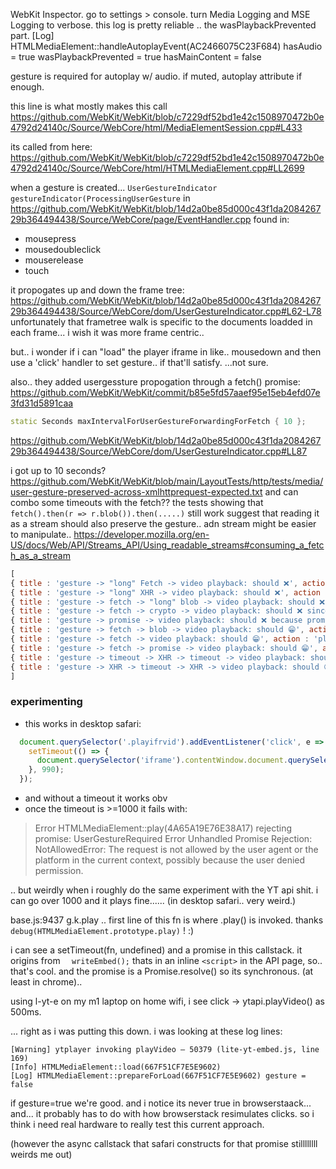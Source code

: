 

WebKit Inspector. go to settings > console. turn Media Logging and MSE Logging to verbose.
this log is pretty reliable .. the wasPlaybackPrevented part.
       [Log] HTMLMediaElement::handleAutoplayEvent(AC2466075C23F684) hasAudio = true wasPlaybackPrevented = true hasMainContent = false



gesture is required for autoplay w/ audio. if muted, autoplay attribute if enough.

this line is what mostly makes this call
https://github.com/WebKit/WebKit/blob/c7229df52bd1e42c1508970472b0e4792d24140c/Source/WebCore/html/MediaElementSession.cpp#L433


its called from here:
https://github.com/WebKit/WebKit/blob/c7229df52bd1e42c1508970472b0e4792d24140c/Source/WebCore/html/HTMLMediaElement.cpp#LL2699


when a gesture is created...
   `UserGestureIndicator gestureIndicator(ProcessingUserGesture` in https://github.com/WebKit/WebKit/blob/14d2a0be85d000c43f1da208426729b364494438/Source/WebCore/page/EventHandler.cpp
   found in:
   - mousepress
   - mousedoubleclick
   - mouserelease
   - touch

it propogates up and down the frame tree:
   https://github.com/WebKit/WebKit/blob/14d2a0be85d000c43f1da208426729b364494438/Source/WebCore/dom/UserGestureIndicator.cpp#L62-L78
unfortunately that frametree walk is specific to the documents loadded in each frame...
i wish it was more frame centric..

but.. i wonder if i can "load" the player iframe in like.. mousedown and then use a 'click' handler to set gesture.. if that'll satisfy.
...not sure.


also.. they added usergessture propogation through a fetch() promise: https://github.com/WebKit/WebKit/commit/b85e5fd57aaef95e15eb4efd07e3fd31d5891caa


```cpp
static Seconds maxIntervalForUserGestureForwardingForFetch { 10 };
```
https://github.com/WebKit/WebKit/blob/14d2a0be85d000c43f1da208426729b364494438/Source/WebCore/dom/UserGestureIndicator.cpp#LL87

i got up to 10 seconds?
https://github.com/WebKit/WebKit/blob/main/LayoutTests/http/tests/media/user-gesture-preserved-across-xmlhttprequest-expected.txt and can combo some timeouts with the fetch??
the tests showing that `fetch().then(r => r.blob()).then(.....)` still work suggest that reading it as a stream should also preserve the gesture.. adn stream might be easier to manipulate..  https://developer.mozilla.org/en-US/docs/Web/API/Streams_API/Using_readable_streams#consuming_a_fetch_as_a_stream


```js
[
{ title : 'gesture -> "long" Fetch -> video playback: should ❌', action : 'play',  withkey : true,  success : false,  timeout : 0.2, sequence : ['300 Fetch'] },
{ title : 'gesture -> "long" XHR -> video playback: should ❌', action : 'play',  withkey : true,  success : false,  timeout : 0.2, sequence : ['300 XHR'] },
{ title : 'gesture -> fetch -> "long" blob -> video playback: should ❌', action : 'play',  withkey : true,  success : false,  timeout : 0.2, sequence : ['300 FetchBlob'] },
{ title : 'gesture -> fetch -> crypto -> video playback: should ❌ since the user gesture will not be propagated through other API even though it returns promises', action : 'play',  withkey : true,  success : false,  sequence : ['0 FetchThenCrypto'] },
{ title : 'gesture -> promise -> video playback: should ❌ because promise only propagates user gesture propagated through Fetch', action : 'play',  withkey : true,  success : false,  sequence : ['0 promise'] },
{ title : 'gesture -> fetch -> blob -> video playback: should 😁', action : 'play',  withkey : true,  success : true,  sequence : ['100 FetchBlob'] },
{ title : 'gesture -> fetch -> video playback: should 😁', action : 'play',  withkey : true,  success : true,  sequence : ['100 Fetch'] },
{ title : 'gesture -> fetch -> promise -> video playback: should 😁', action : 'play',  withkey : true,  success : true,  sequence : ['0 FetchThenPromise'] },
{ title : 'gesture -> timeout -> XHR -> timeout -> video playback: should 😁', action : 'play',  withkey : true,  success : true,  sequence : ['100 timeout', '100 XHR', '100 timeout'] },
{ title : 'gesture -> XHR -> timeout -> XHR -> video playback: should 😁', action : 'play',  withkey : true,  success : true,  sequence : ['100 XHR', '100 timeout', '100 xhr'] },
]
```


### experimenting

- this works in desktop safari:
```js
  document.querySelector('.playifrvid').addEventListener('click', e => {
    setTimeout(() => {
      document.querySelector('iframe').contentWindow.document.querySelector('video').play();
    }, 990);
  });
```
- and without a timeout it works obv
- once the timeout is >=1000 it fails with:
> Error HTMLMediaElement::play(4A65A19E76E38A17) rejecting promise: UserGestureRequired
> Error Unhandled Promise Rejection: NotAllowedError: The request is not allowed by the user agent or the platform in the current context, possibly because the user denied permission.

.. but weirdly when i roughly do the same experiment with the YT api shit. i can go over 1000 and it plays fine...... (in desktop safari.. very weird.)


base.js:9437  g.k.play .. first line of this fn is where .play() is invoked.
thanks `debug(HTMLMediaElement.prototype.play)`  ! :)

i can see a setTimeout(fn, undefined) and a promise in this callstack. it origins from `  writeEmbed();` thats in an inline `<script>` in the API page, so.. that's cool.
and the promise is a Promise.resolve() so its synchronous.  (at least in chrome)..


using l-yt-e on my m1 laptop on home wifi, i see click -> ytapi.playVideo() as 500ms.






... right as i was putting this down. i was looking at these log lines:

```
[Warning] ytplayer invoking playVideo – 50379 (lite-yt-embed.js, line 169)
[Info] HTMLMediaElement::load(667F51CF7E5E9602)
[Log] HTMLMediaElement::prepareForLoad(667F51CF7E5E9602) gesture = false
```

if gesture=true we're good.
and i notice its never true in browserstaack... and... it probably has to do with how browserstack resimulates clicks.
so i think i need real hardware to really test this current approach.

(however the async callstack that safari constructs for that promise stillllllll weirds me out)